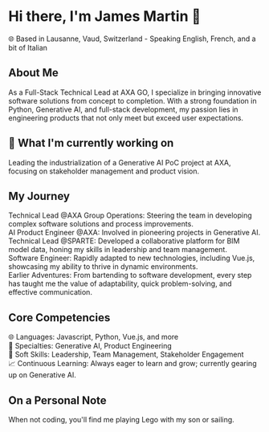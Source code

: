 # Hi there, I'm James Martin 👋
🌐 Based in Lausanne, Vaud, Switzerland - Speaking English, French, and a bit of Italian

## About Me
As a Full-Stack Technical Lead at AXA GO, I specialize in bringing innovative software solutions from concept to completion. With a strong foundation in Python, Generative AI, and full-stack development, my passion lies in engineering products that not only meet but exceed user expectations.

## 🚀 What I'm currently working on
Leading the industrialization of a Generative AI PoC project at AXA, focusing on stakeholder management and product vision.

## My Journey
Technical Lead @AXA Group Operations: Steering the team in developing complex software solutions and process improvements.  
AI Product Engineer @AXA: Involved in pioneering projects in Generative AI.  
Technical Lead @SPARTE: Developed a collaborative platform for BIM model data, honing my skills in leadership and team management.  
Software Engineer: Rapidly adapted to new technologies, including Vue.js, showcasing my ability to thrive in dynamic environments.  
Earlier Adventures: From bartending to software development, every step has taught me the value of adaptability, quick problem-solving, and effective communication.

## Core Competencies
🌐 Languages: Javascript, Python, Vue.js, and more  
🤖 Specialties: Generative AI, Product Engineering  
🤝 Soft Skills: Leadership, Team Management, Stakeholder Engagement  
📈 Continuous Learning: Always eager to learn and grow; currently gearing up on Generative AI.

## On a Personal Note
When not coding, you'll find me playing Lego with my son or sailing.
